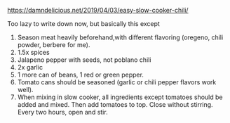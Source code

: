 https://damndelicious.net/2019/04/03/easy-slow-cooker-chili/

Too lazy to write down now, but basically this except

1. Season meat heavily beforehand,with different flavoring (oregeno, chili
   powder, berbere for me).
2. 1.5x spices
3. Jalapeno pepper with seeds, not poblano chili
4. 2x garlic
5. 1 more can of beans, 1 red or green pepper.
6. Tomato cans should be seasoned (garlic or chili pepper flavors work well).
7. When mixing in slow cooker, all ingredients except tomatoes should be added
   and mixed. Then add tomatoes to top. Close without stirring. Every two
   hours, open and stir.
